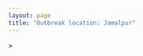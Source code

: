 ```yaml
---
layout: page
title: "Outbreak location: Jamalpur"
---
```

<div id="mapid">
<script src="https://buda-magenta.github.io/hazard_map/load_map.js"></script>
><script>
var marker_outbreak = L.marker([25.329791, 86.456777],{"autoPan": true}).addTo(map); marker_outbreak.bindTooltip("Jamalpur").openTooltip();

var circle_1 = L.circle([25.286698, 87.132254], {"pane": "markerPane", "color": "red", "fill": true, "fillOpacity": 0.2, "fillRule": "evenodd", "lineCap": "round", "lineJoin": "round", "opacity": 1.0, "radius": 602020, "stroke": true, "weight": 2}).addTo(map);
circle_1.bindTooltip("Bhagalpur<br>rank: 1<br>hazard index: 0.150505")

var circle_2 = L.circle([24.796436, 85.007956], {"pane": "markerPane", "color": "red", "fill": true, "fillOpacity": 0.2, "fillRule": "evenodd", "lineCap": "round", "lineJoin": "round", "opacity": 1.0, "radius": 382654, "stroke": true, "weight": 2}).addTo(map);
circle_2.bindTooltip("Gaya<br>rank: 2<br>hazard index: 0.095664")

var circle_3 = L.circle([25.720581, 85.255560], {"pane": "markerPane", "color": "red", "fill": true, "fillOpacity": 0.2, "fillRule": "evenodd", "lineCap": "round", "lineJoin": "round", "opacity": 1.0, "radius": 121701, "stroke": true, "weight": 2}).addTo(map);
circle_3.bindTooltip("Hajipur<br>rank: 3<br>hazard index: 0.030425")

var circle_4 = L.circle([22.541418, 88.357691], {"pane": "markerPane", "color": "red", "fill": true, "fillOpacity": 0.2, "fillRule": "evenodd", "lineCap": "round", "lineJoin": "round", "opacity": 1.0, "radius": 116535, "stroke": true, "weight": 2}).addTo(map);
circle_4.bindTooltip("Kolkata<br>rank: 4<br>hazard index: 0.029134")

var circle_5 = L.circle([25.609324, 85.123525], {"pane": "markerPane", "color": "red", "fill": true, "fillOpacity": 0.2, "fillRule": "evenodd", "lineCap": "round", "lineJoin": "round", "opacity": 1.0, "radius": 54000, "stroke": true, "weight": 2}).addTo(map);
circle_5.bindTooltip("Patna<br>rank: 5<br>hazard index: 0.013500")

var circle_6 = L.circle([24.965712, 88.127778], {"pane": "markerPane", "color": "red", "fill": true, "fillOpacity": 0.2, "fillRule": "evenodd", "lineCap": "round", "lineJoin": "round", "opacity": 1.0, "radius": 45886, "stroke": true, "weight": 2}).addTo(map);
circle_6.bindTooltip("English Bazar<br>rank: 6<br>hazard index: 0.011472")

var circle_7 = L.circle([26.083143, 86.032571], {"pane": "markerPane", "color": "red", "fill": true, "fillOpacity": 0.2, "fillRule": "evenodd", "lineCap": "round", "lineJoin": "round", "opacity": 1.0, "radius": 33014, "stroke": true, "weight": 2}).addTo(map);
circle_7.bindTooltip("Darbhanga<br>rank: 7<br>hazard index: 0.008254")

var circle_8 = L.circle([26.148658, 85.340013], {"pane": "markerPane", "color": "red", "fill": true, "fillOpacity": 0.2, "fillRule": "evenodd", "lineCap": "round", "lineJoin": "round", "opacity": 1.0, "radius": 30073, "stroke": true, "weight": 2}).addTo(map);
circle_8.bindTooltip("Muzaffarpur<br>rank: 8<br>hazard index: 0.007518")

var circle_9 = L.circle([28.651718, 77.221939], {"pane": "markerPane", "color": "red", "fill": true, "fillOpacity": 0.2, "fillRule": "evenodd", "lineCap": "round", "lineJoin": "round", "opacity": 1.0, "radius": 21098, "stroke": true, "weight": 2}).addTo(map);
circle_9.bindTooltip("Dehri<br>rank: 9<br>hazard index: 0.005275")

var circle_10 = L.circle([23.795281, 86.430964], {"pane": "markerPane", "color": "red", "fill": true, "fillOpacity": 0.2, "fillRule": "evenodd", "lineCap": "round", "lineJoin": "round", "opacity": 1.0, "radius": 15774, "stroke": true, "weight": 2}).addTo(map);
circle_10.bindTooltip("Dhanbad<br>rank: 10<br>hazard index: 0.003944")

var circle_11 = L.circle([23.250000, 87.750000], {"pane": "markerPane", "color": "red", "fill": true, "fillOpacity": 0.2, "fillRule": "evenodd", "lineCap": "round", "lineJoin": "round", "opacity": 1.0, "radius": 8172, "stroke": true, "weight": 2}).addTo(map);
circle_11.bindTooltip("Barddhaman<br>rank: 11<br>hazard index: 0.002043")

var circle_12 = L.circle([23.687130, 86.974659], {"pane": "markerPane", "color": "red", "fill": true, "fillOpacity": 0.2, "fillRule": "evenodd", "lineCap": "round", "lineJoin": "round", "opacity": 1.0, "radius": 7280, "stroke": true, "weight": 2}).addTo(map);
circle_12.bindTooltip("Asansol<br>rank: 12<br>hazard index: 0.001820")

var circle_13 = L.circle([23.699128, 85.991069], {"pane": "markerPane", "color": "red", "fill": true, "fillOpacity": 0.2, "fillRule": "evenodd", "lineCap": "round", "lineJoin": "round", "opacity": 1.0, "radius": 5621, "stroke": true, "weight": 2}).addTo(map);
circle_13.bindTooltip("Bokaro<br>rank: 13<br>hazard index: 0.001405")

var circle_14 = L.circle([28.651718, 77.221939], {"pane": "markerPane", "color": "red", "fill": true, "fillOpacity": 0.2, "fillRule": "evenodd", "lineCap": "round", "lineJoin": "round", "opacity": 1.0, "radius": 5180, "stroke": true, "weight": 2}).addTo(map);
circle_14.bindTooltip("Delhi<br>rank: 14<br>hazard index: 0.001295")

var circle_15 = L.circle([23.370035, 85.325013], {"pane": "markerPane", "color": "red", "fill": true, "fillOpacity": 0.2, "fillRule": "evenodd", "lineCap": "round", "lineJoin": "round", "opacity": 1.0, "radius": 4378, "stroke": true, "weight": 2}).addTo(map);
circle_15.bindTooltip("Ranchi<br>rank: 15<br>hazard index: 0.001095")

var circle_16 = L.circle([23.730215, 86.839671], {"pane": "markerPane", "color": "red", "fill": true, "fillOpacity": 0.2, "fillRule": "evenodd", "lineCap": "round", "lineJoin": "round", "opacity": 1.0, "radius": 4048, "stroke": true, "weight": 2}).addTo(map);
circle_16.bindTooltip("Kulti<br>rank: 16<br>hazard index: 0.001012")

var circle_17 = L.circle([25.205305, 85.514612], {"pane": "markerPane", "color": "red", "fill": true, "fillOpacity": 0.2, "fillRule": "evenodd", "lineCap": "round", "lineJoin": "round", "opacity": 1.0, "radius": 3828, "stroke": true, "weight": 2}).addTo(map);
circle_17.bindTooltip("Biharsharif<br>rank: 17<br>hazard index: 0.000957")

var circle_18 = L.circle([25.623457, 84.596839], {"pane": "markerPane", "color": "red", "fill": true, "fillOpacity": 0.2, "fillRule": "evenodd", "lineCap": "round", "lineJoin": "round", "opacity": 1.0, "radius": 3742, "stroke": true, "weight": 2}).addTo(map);
circle_18.bindTooltip("Arrah<br>rank: 18<br>hazard index: 0.000936")

var circle_19 = L.circle([25.623400, 85.041700], {"pane": "markerPane", "color": "red", "fill": true, "fillOpacity": 0.2, "fillRule": "evenodd", "lineCap": "round", "lineJoin": "round", "opacity": 1.0, "radius": 3673, "stroke": true, "weight": 2}).addTo(map);
circle_19.bindTooltip("Dinapur Nizamat<br>rank: 19<br>hazard index: 0.000918")

var circle_20 = L.circle([26.000000, 87.500000], {"pane": "markerPane", "color": "red", "fill": true, "fillOpacity": 0.2, "fillRule": "evenodd", "lineCap": "round", "lineJoin": "round", "opacity": 1.0, "radius": 3617, "stroke": true, "weight": 2}).addTo(map);
circle_20.bindTooltip("Purnia<br>rank: 20<br>hazard index: 0.000904")

var circle_21 = L.circle([26.180598, 91.753943], {"pane": "markerPane", "color": "red", "fill": true, "fillOpacity": 0.2, "fillRule": "evenodd", "lineCap": "round", "lineJoin": "round", "opacity": 1.0, "radius": 3603, "stroke": true, "weight": 2}).addTo(map);
circle_21.bindTooltip("Guwahati<br>rank: 21<br>hazard index: 0.000901")

var circle_22 = L.circle([25.773344, 84.784977], {"pane": "markerPane", "color": "red", "fill": true, "fillOpacity": 0.2, "fillRule": "evenodd", "lineCap": "round", "lineJoin": "round", "opacity": 1.0, "radius": 3535, "stroke": true, "weight": 2}).addTo(map);
circle_22.bindTooltip("Chapra<br>rank: 22<br>hazard index: 0.000884")

var circle_23 = L.circle([22.591260, 88.390964], {"pane": "markerPane", "color": "red", "fill": true, "fillOpacity": 0.2, "fillRule": "evenodd", "lineCap": "round", "lineJoin": "round", "opacity": 1.0, "radius": 3411, "stroke": true, "weight": 2}).addTo(map);
circle_23.bindTooltip("Bidhan Nagar<br>rank: 23<br>hazard index: 0.000853")

var circle_24 = L.circle([25.152471, 85.006878], {"pane": "markerPane", "color": "red", "fill": true, "fillOpacity": 0.2, "fillRule": "evenodd", "lineCap": "round", "lineJoin": "round", "opacity": 1.0, "radius": 3358, "stroke": true, "weight": 2}).addTo(map);
circle_24.bindTooltip("Jehanabad<br>rank: 24<br>hazard index: 0.000840")

var circle_25 = L.circle([24.900100, 84.018211], {"pane": "markerPane", "color": "red", "fill": true, "fillOpacity": 0.2, "fillRule": "evenodd", "lineCap": "round", "lineJoin": "round", "opacity": 1.0, "radius": 3354, "stroke": true, "weight": 2}).addTo(map);
circle_25.bindTooltip("Sasaram<br>rank: 25<br>hazard index: 0.000839")

var circle_26 = L.circle([25.512719, 86.090571], {"pane": "markerPane", "color": "red", "fill": true, "fillOpacity": 0.2, "fillRule": "evenodd", "lineCap": "round", "lineJoin": "round", "opacity": 1.0, "radius": 3238, "stroke": true, "weight": 2}).addTo(map);
circle_26.bindTooltip("Begusarai<br>rank: 26<br>hazard index: 0.000810")

var circle_27 = L.circle([25.560900, 87.647654], {"pane": "markerPane", "color": "red", "fill": true, "fillOpacity": 0.2, "fillRule": "evenodd", "lineCap": "round", "lineJoin": "round", "opacity": 1.0, "radius": 2914, "stroke": true, "weight": 2}).addTo(map);
circle_27.bindTooltip("Katihar<br>rank: 27<br>hazard index: 0.000729")

var circle_28 = L.circle([25.220812, 86.517204], {"pane": "markerPane", "color": "red", "fill": true, "fillOpacity": 0.2, "fillRule": "evenodd", "lineCap": "round", "lineJoin": "round", "opacity": 1.0, "radius": 2747, "stroke": true, "weight": 2}).addTo(map);
circle_28.bindTooltip("Munger<br>rank: 28<br>hazard index: 0.000687")

var circle_29 = L.circle([25.133173, 86.525040], {"pane": "markerPane", "color": "red", "fill": true, "fillOpacity": 0.2, "fillRule": "evenodd", "lineCap": "round", "lineJoin": "round", "opacity": 1.0, "radius": 2668, "stroke": true, "weight": 2}).addTo(map);
circle_29.bindTooltip("Kharagpur<br>rank: 29<br>hazard index: 0.000667")

var circle_30 = L.circle([24.476642, 86.606732], {"pane": "markerPane", "color": "red", "fill": true, "fillOpacity": 0.2, "fillRule": "evenodd", "lineCap": "round", "lineJoin": "round", "opacity": 1.0, "radius": 2619, "stroke": true, "weight": 2}).addTo(map);
circle_30.bindTooltip("Deoghar<br>rank: 30<br>hazard index: 0.000655")

var circle_31 = L.circle([26.716413, 88.430992], {"pane": "markerPane", "color": "red", "fill": true, "fillOpacity": 0.2, "fillRule": "evenodd", "lineCap": "round", "lineJoin": "round", "opacity": 1.0, "radius": 2422, "stroke": true, "weight": 2}).addTo(map);
circle_31.bindTooltip("Siliguri<br>rank: 31<br>hazard index: 0.000606")

var circle_32 = L.circle([25.680654, 88.124646], {"pane": "markerPane", "color": "red", "fill": true, "fillOpacity": 0.2, "fillRule": "evenodd", "lineCap": "round", "lineJoin": "round", "opacity": 1.0, "radius": 2368, "stroke": true, "weight": 2}).addTo(map);
circle_32.bindTooltip("Raiganj<br>rank: 32<br>hazard index: 0.000592")

var circle_33 = L.circle([23.535048, 87.338043], {"pane": "markerPane", "color": "red", "fill": true, "fillOpacity": 0.2, "fillRule": "evenodd", "lineCap": "round", "lineJoin": "round", "opacity": 1.0, "radius": 2101, "stroke": true, "weight": 2}).addTo(map);
circle_33.bindTooltip("Durgapur<br>rank: 33<br>hazard index: 0.000525")

var circle_34 = L.circle([25.832642, 86.614893], {"pane": "markerPane", "color": "red", "fill": true, "fillOpacity": 0.2, "fillRule": "evenodd", "lineCap": "round", "lineJoin": "round", "opacity": 1.0, "radius": 2001, "stroke": true, "weight": 2}).addTo(map);
circle_34.bindTooltip("Saharsa<br>rank: 34<br>hazard index: 0.000500")

var circle_35 = L.circle([22.707369, 88.374437], {"pane": "markerPane", "color": "red", "fill": true, "fillOpacity": 0.2, "fillRule": "evenodd", "lineCap": "round", "lineJoin": "round", "opacity": 1.0, "radius": 1950, "stroke": true, "weight": 2}).addTo(map);
circle_35.bindTooltip("Baranagar<br>rank: 35<br>hazard index: 0.000488")

var circle_36 = L.circle([26.298638, 87.953148], {"pane": "markerPane", "color": "red", "fill": true, "fillOpacity": 0.2, "fillRule": "evenodd", "lineCap": "round", "lineJoin": "round", "opacity": 1.0, "radius": 1889, "stroke": true, "weight": 2}).addTo(map);
circle_36.bindTooltip("Kishanganj<br>rank: 36<br>hazard index: 0.000472")

var circle_37 = L.circle([23.967515, 85.438846], {"pane": "markerPane", "color": "red", "fill": true, "fillOpacity": 0.2, "fillRule": "evenodd", "lineCap": "round", "lineJoin": "round", "opacity": 1.0, "radius": 1837, "stroke": true, "weight": 2}).addTo(map);
circle_37.bindTooltip("Hazaribagh<br>rank: 37<br>hazard index: 0.000459")

var circle_38 = L.circle([22.472223, 88.093845], {"pane": "markerPane", "color": "red", "fill": true, "fillOpacity": 0.2, "fillRule": "evenodd", "lineCap": "round", "lineJoin": "round", "opacity": 1.0, "radius": 1706, "stroke": true, "weight": 2}).addTo(map);
circle_38.bindTooltip("Uluberia<br>rank: 38<br>hazard index: 0.000427")

var circle_39 = L.circle([25.263487, 88.789003], {"pane": "markerPane", "color": "red", "fill": true, "fillOpacity": 0.2, "fillRule": "evenodd", "lineCap": "round", "lineJoin": "round", "opacity": 1.0, "radius": 1665, "stroke": true, "weight": 2}).addTo(map);
circle_39.bindTooltip("Balurghat<br>rank: 39<br>hazard index: 0.000416")

var circle_40 = L.circle([25.280733, 83.125128], {"pane": "markerPane", "color": "red", "fill": true, "fillOpacity": 0.2, "fillRule": "evenodd", "lineCap": "round", "lineJoin": "round", "opacity": 1.0, "radius": 1621, "stroke": true, "weight": 2}).addTo(map);
circle_40.bindTooltip("Mughal Sarai<br>rank: 40<br>hazard index: 0.000405")

var circle_41 = L.circle([25.335649, 83.007629], {"pane": "markerPane", "color": "red", "fill": true, "fillOpacity": 0.2, "fillRule": "evenodd", "lineCap": "round", "lineJoin": "round", "opacity": 1.0, "radius": 1608, "stroke": true, "weight": 2}).addTo(map);
circle_41.bindTooltip("Varanasi<br>rank: 41<br>hazard index: 0.000402")

var circle_42 = L.circle([26.698885, 88.320030], {"pane": "markerPane", "color": "red", "fill": true, "fillOpacity": 0.2, "fillRule": "evenodd", "lineCap": "round", "lineJoin": "round", "opacity": 1.0, "radius": 1441, "stroke": true, "weight": 2}).addTo(map);
circle_42.bindTooltip("Bagdogra<br>rank: 42<br>hazard index: 0.000360")

var circle_43 = L.circle([22.890183, 88.426939], {"pane": "markerPane", "color": "red", "fill": true, "fillOpacity": 0.2, "fillRule": "evenodd", "lineCap": "round", "lineJoin": "round", "opacity": 1.0, "radius": 1331, "stroke": true, "weight": 2}).addTo(map);
circle_43.bindTooltip("Naihati<br>rank: 43<br>hazard index: 0.000333")

var circle_44 = L.circle([19.075990, 72.877393], {"pane": "markerPane", "color": "red", "fill": true, "fillOpacity": 0.2, "fillRule": "evenodd", "lineCap": "round", "lineJoin": "round", "opacity": 1.0, "radius": 1274, "stroke": true, "weight": 2}).addTo(map);
circle_44.bindTooltip("Mumbai<br>rank: 44<br>hazard index: 0.000319")

var circle_45 = L.circle([26.460914, 80.321759], {"pane": "markerPane", "color": "red", "fill": true, "fillOpacity": 0.2, "fillRule": "evenodd", "lineCap": "round", "lineJoin": "round", "opacity": 1.0, "radius": 1202, "stroke": true, "weight": 2}).addTo(map);
circle_45.bindTooltip("Kanpur<br>rank: 45<br>hazard index: 0.000301")

var circle_46 = L.circle([22.695034, 88.377060], {"pane": "markerPane", "color": "red", "fill": true, "fillOpacity": 0.2, "fillRule": "evenodd", "lineCap": "round", "lineJoin": "round", "opacity": 1.0, "radius": 1020, "stroke": true, "weight": 2}).addTo(map);
circle_46.bindTooltip("Panihati<br>rank: 46<br>hazard index: 0.000255")

var circle_47 = L.circle([26.131004, 84.391257], {"pane": "markerPane", "color": "red", "fill": true, "fillOpacity": 0.2, "fillRule": "evenodd", "lineCap": "round", "lineJoin": "round", "opacity": 1.0, "radius": 1014, "stroke": true, "weight": 2}).addTo(map);
circle_47.bindTooltip("Siwan<br>rank: 47<br>hazard index: 0.000254")

var circle_48 = L.circle([26.671329, 83.364583], {"pane": "markerPane", "color": "red", "fill": true, "fillOpacity": 0.2, "fillRule": "evenodd", "lineCap": "round", "lineJoin": "round", "opacity": 1.0, "radius": 955, "stroke": true, "weight": 2}).addTo(map);
circle_48.bindTooltip("Gorakhpur<br>rank: 48<br>hazard index: 0.000239")

var circle_49 = L.circle([20.266777, 85.843559], {"pane": "markerPane", "color": "red", "fill": true, "fillOpacity": 0.2, "fillRule": "evenodd", "lineCap": "round", "lineJoin": "round", "opacity": 1.0, "radius": 862, "stroke": true, "weight": 2}).addTo(map);
circle_49.bindTooltip("Bhubaneswar<br>rank: 49<br>hazard index: 0.000216")

var circle_50 = L.circle([26.669512, 84.957411], {"pane": "markerPane", "color": "red", "fill": true, "fillOpacity": 0.2, "fillRule": "evenodd", "lineCap": "round", "lineJoin": "round", "opacity": 1.0, "radius": 853, "stroke": true, "weight": 2}).addTo(map);
circle_50.bindTooltip("Motihari<br>rank: 50<br>hazard index: 0.000213")

var circle_51 = L.circle([23.388901, 88.372439], {"pane": "markerPane", "color": "red", "fill": true, "fillOpacity": 0.2, "fillRule": "evenodd", "lineCap": "round", "lineJoin": "round", "opacity": 1.0, "radius": 843, "stroke": true, "weight": 2}).addTo(map);
circle_51.bindTooltip("Nabadwip<br>rank: 51<br>hazard index: 0.000211")

var circle_52 = L.circle([22.670728, 88.376342], {"pane": "markerPane", "color": "red", "fill": true, "fillOpacity": 0.2, "fillRule": "evenodd", "lineCap": "round", "lineJoin": "round", "opacity": 1.0, "radius": 830, "stroke": true, "weight": 2}).addTo(map);
circle_52.bindTooltip("Kamarhati<br>rank: 52<br>hazard index: 0.000208")

var circle_53 = L.circle([12.979120, 77.591300], {"pane": "markerPane", "color": "red", "fill": true, "fillOpacity": 0.2, "fillRule": "evenodd", "lineCap": "round", "lineJoin": "round", "opacity": 1.0, "radius": 826, "stroke": true, "weight": 2}).addTo(map);
circle_53.bindTooltip("Bangalore<br>rank: 53<br>hazard index: 0.000207")

var circle_54 = L.circle([22.646958, 88.343612], {"pane": "markerPane", "color": "red", "fill": true, "fillOpacity": 0.2, "fillRule": "evenodd", "lineCap": "round", "lineJoin": "round", "opacity": 1.0, "radius": 760, "stroke": true, "weight": 2}).addTo(map);
circle_54.bindTooltip("Bally<br>rank: 54<br>hazard index: 0.000190")

var circle_55 = L.circle([22.754995, 88.341667], {"pane": "markerPane", "color": "red", "fill": true, "fillOpacity": 0.2, "fillRule": "evenodd", "lineCap": "round", "lineJoin": "round", "opacity": 1.0, "radius": 745, "stroke": true, "weight": 2}).addTo(map);
circle_55.bindTooltip("Serampore<br>rank: 55<br>hazard index: 0.000186")

var circle_56 = L.circle([24.379576, 88.585573], {"pane": "markerPane", "color": "red", "fill": true, "fillOpacity": 0.2, "fillRule": "evenodd", "lineCap": "round", "lineJoin": "round", "opacity": 1.0, "radius": 707, "stroke": true, "weight": 2}).addTo(map);
circle_56.bindTooltip("Baharampur<br>rank: 56<br>hazard index: 0.000177")

var circle_57 = L.circle([22.508621, 88.253218], {"pane": "markerPane", "color": "red", "fill": true, "fillOpacity": 0.2, "fillRule": "evenodd", "lineCap": "round", "lineJoin": "round", "opacity": 1.0, "radius": 678, "stroke": true, "weight": 2}).addTo(map);
circle_57.bindTooltip("Maheshtala<br>rank: 57<br>hazard index: 0.000170")

var circle_58 = L.circle([22.801519, 86.202958], {"pane": "markerPane", "color": "red", "fill": true, "fillOpacity": 0.2, "fillRule": "evenodd", "lineCap": "round", "lineJoin": "round", "opacity": 1.0, "radius": 673, "stroke": true, "weight": 2}).addTo(map);
circle_58.bindTooltip("Jamshedpur<br>rank: 58<br>hazard index: 0.000168")

var circle_59 = L.circle([26.838100, 80.934600], {"pane": "markerPane", "color": "red", "fill": true, "fillOpacity": 0.2, "fillRule": "evenodd", "lineCap": "round", "lineJoin": "round", "opacity": 1.0, "radius": 649, "stroke": true, "weight": 2}).addTo(map);
circle_59.bindTooltip("Lucknow<br>rank: 59<br>hazard index: 0.000162")

var circle_60 = L.circle([21.735348, 81.944459], {"pane": "markerPane", "color": "red", "fill": true, "fillOpacity": 0.2, "fillRule": "evenodd", "lineCap": "round", "lineJoin": "round", "opacity": 1.0, "radius": 638, "stroke": true, "weight": 2}).addTo(map);
circle_60.bindTooltip("Bhatpara<br>rank: 60<br>hazard index: 0.000160")

var circle_61 = L.circle([22.870214, 88.419608], {"pane": "markerPane", "color": "red", "fill": true, "fillOpacity": 0.2, "fillRule": "evenodd", "lineCap": "round", "lineJoin": "round", "opacity": 1.0, "radius": 613, "stroke": true, "weight": 2}).addTo(map);
circle_61.bindTooltip("Barrackpur<br>rank: 61<br>hazard index: 0.000153")

var circle_62 = L.circle([13.083694, 80.270186], {"pane": "markerPane", "color": "red", "fill": true, "fillOpacity": 0.2, "fillRule": "evenodd", "lineCap": "round", "lineJoin": "round", "opacity": 1.0, "radius": 600, "stroke": true, "weight": 2}).addTo(map);
circle_62.bindTooltip("Chennai<br>rank: 62<br>hazard index: 0.000150")

var circle_63 = L.circle([20.468600, 85.879200], {"pane": "markerPane", "color": "red", "fill": true, "fillOpacity": 0.2, "fillRule": "evenodd", "lineCap": "round", "lineJoin": "round", "opacity": 1.0, "radius": 593, "stroke": true, "weight": 2}).addTo(map);
circle_63.bindTooltip("Cuttack<br>rank: 63<br>hazard index: 0.000148")

var circle_64 = L.circle([25.438130, 81.833800], {"pane": "markerPane", "color": "red", "fill": true, "fillOpacity": 0.2, "fillRule": "evenodd", "lineCap": "round", "lineJoin": "round", "opacity": 1.0, "radius": 587, "stroke": true, "weight": 2}).addTo(map);
circle_64.bindTooltip("Allahabad<br>rank: 64<br>hazard index: 0.000147")

var circle_65 = L.circle([23.405848, 88.495893], {"pane": "markerPane", "color": "red", "fill": true, "fillOpacity": 0.2, "fillRule": "evenodd", "lineCap": "round", "lineJoin": "round", "opacity": 1.0, "radius": 586, "stroke": true, "weight": 2}).addTo(map);
circle_65.bindTooltip("Krishnanagar<br>rank: 65<br>hazard index: 0.000147")

var circle_66 = L.circle([17.388786, 78.461065], {"pane": "markerPane", "color": "red", "fill": true, "fillOpacity": 0.2, "fillRule": "evenodd", "lineCap": "round", "lineJoin": "round", "opacity": 1.0, "radius": 578, "stroke": true, "weight": 2}).addTo(map);
circle_66.bindTooltip("Hyderabad<br>rank: 66<br>hazard index: 0.000145")

var circle_67 = L.circle([21.170200, 72.831100], {"pane": "markerPane", "color": "red", "fill": true, "fillOpacity": 0.2, "fillRule": "evenodd", "lineCap": "round", "lineJoin": "round", "opacity": 1.0, "radius": 510, "stroke": true, "weight": 2}).addTo(map);
circle_67.bindTooltip("Surat<br>rank: 67<br>hazard index: 0.000128")

var circle_68 = L.circle([22.794910, 88.331772], {"pane": "markerPane", "color": "red", "fill": true, "fillOpacity": 0.2, "fillRule": "evenodd", "lineCap": "round", "lineJoin": "round", "opacity": 1.0, "radius": 492, "stroke": true, "weight": 2}).addTo(map);
circle_68.bindTooltip("Baidyabati<br>rank: 68<br>hazard index: 0.000123")

var circle_69 = L.circle([27.484460, 94.901945], {"pane": "markerPane", "color": "red", "fill": true, "fillOpacity": 0.2, "fillRule": "evenodd", "lineCap": "round", "lineJoin": "round", "opacity": 1.0, "radius": 472, "stroke": true, "weight": 2}).addTo(map);
circle_69.bindTooltip("Dibrugarh<br>rank: 69<br>hazard index: 0.000118")

var circle_70 = L.circle([22.949011, 88.435910], {"pane": "markerPane", "color": "red", "fill": true, "fillOpacity": 0.2, "fillRule": "evenodd", "lineCap": "round", "lineJoin": "round", "opacity": 1.0, "radius": 453, "stroke": true, "weight": 2}).addTo(map);
circle_70.bindTooltip("Kanchrapara<br>rank: 70<br>hazard index: 0.000113")

var circle_71 = L.circle([22.717624, 88.488953], {"pane": "markerPane", "color": "red", "fill": true, "fillOpacity": 0.2, "fillRule": "evenodd", "lineCap": "round", "lineJoin": "round", "opacity": 1.0, "radius": 441, "stroke": true, "weight": 2}).addTo(map);
circle_71.bindTooltip("Barasat<br>rank: 71<br>hazard index: 0.000110")

var circle_72 = L.circle([25.913591, 93.728371], {"pane": "markerPane", "color": "red", "fill": true, "fillOpacity": 0.2, "fillRule": "evenodd", "lineCap": "round", "lineJoin": "round", "opacity": 1.0, "radius": 422, "stroke": true, "weight": 2}).addTo(map);
circle_72.bindTooltip("Dimapur<br>rank: 72<br>hazard index: 0.000106")

var circle_73 = L.circle([25.954628, 83.647350], {"pane": "markerPane", "color": "red", "fill": true, "fillOpacity": 0.2, "fillRule": "evenodd", "lineCap": "round", "lineJoin": "round", "opacity": 1.0, "radius": 402, "stroke": true, "weight": 2}).addTo(map);
circle_73.bindTooltip("Maunath Bhanjan<br>rank: 73<br>hazard index: 0.000101")

var circle_74 = L.circle([26.626484, 88.734077], {"pane": "markerPane", "color": "red", "fill": true, "fillOpacity": 0.2, "fillRule": "evenodd", "lineCap": "round", "lineJoin": "round", "opacity": 1.0, "radius": 366, "stroke": true, "weight": 2}).addTo(map);
circle_74.bindTooltip("Jalpaiguri<br>rank: 74<br>hazard index: 0.000092")

var circle_75 = L.circle([25.877933, 84.119959], {"pane": "markerPane", "color": "red", "fill": true, "fillOpacity": 0.2, "fillRule": "evenodd", "lineCap": "round", "lineJoin": "round", "opacity": 1.0, "radius": 364, "stroke": true, "weight": 2}).addTo(map);
circle_75.bindTooltip("Ballia<br>rank: 75<br>hazard index: 0.000091")

var circle_76 = L.circle([22.920982, 88.437022], {"pane": "markerPane", "color": "red", "fill": true, "fillOpacity": 0.2, "fillRule": "evenodd", "lineCap": "round", "lineJoin": "round", "opacity": 1.0, "radius": 351, "stroke": true, "weight": 2}).addTo(map);
circle_76.bindTooltip("Halisahar<br>rank: 76<br>hazard index: 0.000088")

var circle_77 = L.circle([25.572433, 83.609605], {"pane": "markerPane", "color": "red", "fill": true, "fillOpacity": 0.2, "fillRule": "evenodd", "lineCap": "round", "lineJoin": "round", "opacity": 1.0, "radius": 340, "stroke": true, "weight": 2}).addTo(map);
circle_77.bindTooltip("Medinipur<br>rank: 77<br>hazard index: 0.000085")

var circle_78 = L.circle([23.831238, 91.282382], {"pane": "markerPane", "color": "red", "fill": true, "fillOpacity": 0.2, "fillRule": "evenodd", "lineCap": "round", "lineJoin": "round", "opacity": 1.0, "radius": 335, "stroke": true, "weight": 2}).addTo(map);
circle_78.bindTooltip("Agartala<br>rank: 78<br>hazard index: 0.000084")

var circle_79 = L.circle([17.723128, 83.301284], {"pane": "markerPane", "color": "red", "fill": true, "fillOpacity": 0.2, "fillRule": "evenodd", "lineCap": "round", "lineJoin": "round", "opacity": 1.0, "radius": 305, "stroke": true, "weight": 2}).addTo(map);
circle_79.bindTooltip("Visakhapatnam<br>rank: 79<br>hazard index: 0.000076")

var circle_80 = L.circle([22.694792, 88.453018], {"pane": "markerPane", "color": "red", "fill": true, "fillOpacity": 0.2, "fillRule": "evenodd", "lineCap": "round", "lineJoin": "round", "opacity": 1.0, "radius": 305, "stroke": true, "weight": 2}).addTo(map);
circle_80.bindTooltip("Madhyamgram<br>rank: 80<br>hazard index: 0.000076")

var circle_81 = L.circle([22.667046, 88.341146], {"pane": "markerPane", "color": "red", "fill": true, "fillOpacity": 0.2, "fillRule": "evenodd", "lineCap": "round", "lineJoin": "round", "opacity": 1.0, "radius": 297, "stroke": true, "weight": 2}).addTo(map);
circle_81.bindTooltip("Uttarpara<br>rank: 81<br>hazard index: 0.000074")

var circle_82 = L.circle([25.562071, 84.015672], {"pane": "markerPane", "color": "red", "fill": true, "fillOpacity": 0.2, "fillRule": "evenodd", "lineCap": "round", "lineJoin": "round", "opacity": 1.0, "radius": 291, "stroke": true, "weight": 2}).addTo(map);
circle_82.bindTooltip("Buxar<br>rank: 82<br>hazard index: 0.000073")

var circle_83 = L.circle([21.149813, 79.082056], {"pane": "markerPane", "color": "red", "fill": true, "fillOpacity": 0.2, "fillRule": "evenodd", "lineCap": "round", "lineJoin": "round", "opacity": 1.0, "radius": 268, "stroke": true, "weight": 2}).addTo(map);
circle_83.bindTooltip("Nagpur<br>rank: 83<br>hazard index: 0.000067")

var circle_84 = L.circle([22.741920, 88.379201], {"pane": "markerPane", "color": "red", "fill": true, "fillOpacity": 0.2, "fillRule": "evenodd", "lineCap": "round", "lineJoin": "round", "opacity": 1.0, "radius": 264, "stroke": true, "weight": 2}).addTo(map);
circle_84.bindTooltip("Titagarh<br>rank: 84<br>hazard index: 0.000066")

var circle_85 = L.circle([23.021624, 72.579707], {"pane": "markerPane", "color": "red", "fill": true, "fillOpacity": 0.2, "fillRule": "evenodd", "lineCap": "round", "lineJoin": "round", "opacity": 1.0, "radius": 262, "stroke": true, "weight": 2}).addTo(map);
circle_85.bindTooltip("Ahmedabad<br>rank: 85<br>hazard index: 0.000066")

var circle_86 = L.circle([23.131954, 87.207397], {"pane": "markerPane", "color": "red", "fill": true, "fillOpacity": 0.2, "fillRule": "evenodd", "lineCap": "round", "lineJoin": "round", "opacity": 1.0, "radius": 261, "stroke": true, "weight": 2}).addTo(map);
circle_86.bindTooltip("Bankura<br>rank: 86<br>hazard index: 0.000065")

var circle_87 = L.circle([22.715699, 88.381582], {"pane": "markerPane", "color": "red", "fill": true, "fillOpacity": 0.2, "fillRule": "evenodd", "lineCap": "round", "lineJoin": "round", "opacity": 1.0, "radius": 259, "stroke": true, "weight": 2}).addTo(map);
circle_87.bindTooltip("Khardaha<br>rank: 87<br>hazard index: 0.000065")

var circle_88 = L.circle([26.505476, 93.977739], {"pane": "markerPane", "color": "red", "fill": true, "fillOpacity": 0.2, "fillRule": "evenodd", "lineCap": "round", "lineJoin": "round", "opacity": 1.0, "radius": 250, "stroke": true, "weight": 2}).addTo(map);
circle_88.bindTooltip("Chandan Nagar<br>rank: 88<br>hazard index: 0.000063")

var circle_89 = L.circle([18.521428, 73.854454], {"pane": "markerPane", "color": "red", "fill": true, "fillOpacity": 0.2, "fillRule": "evenodd", "lineCap": "round", "lineJoin": "round", "opacity": 1.0, "radius": 235, "stroke": true, "weight": 2}).addTo(map);
circle_89.bindTooltip("Pune<br>rank: 89<br>hazard index: 0.000059")

var circle_90 = L.circle([22.726141, 88.343487], {"pane": "markerPane", "color": "red", "fill": true, "fillOpacity": 0.2, "fillRule": "evenodd", "lineCap": "round", "lineJoin": "round", "opacity": 1.0, "radius": 227, "stroke": true, "weight": 2}).addTo(map);
circle_90.bindTooltip("Rishra<br>rank: 90<br>hazard index: 0.000057")

var circle_91 = L.circle([26.791073, 84.560107], {"pane": "markerPane", "color": "red", "fill": true, "fillOpacity": 0.2, "fillRule": "evenodd", "lineCap": "round", "lineJoin": "round", "opacity": 1.0, "radius": 224, "stroke": true, "weight": 2}).addTo(map);
circle_91.bindTooltip("Bettiah<br>rank: 91<br>hazard index: 0.000056")

var circle_92 = L.circle([22.974972, 88.434591], {"pane": "markerPane", "color": "red", "fill": true, "fillOpacity": 0.2, "fillRule": "evenodd", "lineCap": "round", "lineJoin": "round", "opacity": 1.0, "radius": 223, "stroke": true, "weight": 2}).addTo(map);
circle_92.bindTooltip("Kalyani<br>rank: 92<br>hazard index: 0.000056")

var circle_93 = L.circle([23.160894, 79.949770], {"pane": "markerPane", "color": "red", "fill": true, "fillOpacity": 0.2, "fillRule": "evenodd", "lineCap": "round", "lineJoin": "round", "opacity": 1.0, "radius": 223, "stroke": true, "weight": 2}).addTo(map);
circle_93.bindTooltip("Jabalpur<br>rank: 93<br>hazard index: 0.000056")

var circle_94 = L.circle([22.901200, 88.389900], {"pane": "markerPane", "color": "red", "fill": true, "fillOpacity": 0.2, "fillRule": "evenodd", "lineCap": "round", "lineJoin": "round", "opacity": 1.0, "radius": 220, "stroke": true, "weight": 2}).addTo(map);
circle_94.bindTooltip("Hugli-Chinsurah<br>rank: 94<br>hazard index: 0.000055")

var circle_95 = L.circle([26.915458, 75.818982], {"pane": "markerPane", "color": "red", "fill": true, "fillOpacity": 0.2, "fillRule": "evenodd", "lineCap": "round", "lineJoin": "round", "opacity": 1.0, "radius": 215, "stroke": true, "weight": 2}).addTo(map);
circle_95.bindTooltip("Jaipur<br>rank: 95<br>hazard index: 0.000054")

var circle_96 = L.circle([11.664535, 92.739045], {"pane": "markerPane", "color": "red", "fill": true, "fillOpacity": 0.2, "fillRule": "evenodd", "lineCap": "round", "lineJoin": "round", "opacity": 1.0, "radius": 196, "stroke": true, "weight": 2}).addTo(map);
circle_96.bindTooltip("Port Blair<br>rank: 96<br>hazard index: 0.000049")

var circle_97 = L.circle([28.457876, 79.405571], {"pane": "markerPane", "color": "red", "fill": true, "fillOpacity": 0.2, "fillRule": "evenodd", "lineCap": "round", "lineJoin": "round", "opacity": 1.0, "radius": 192, "stroke": true, "weight": 2}).addTo(map);
circle_97.bindTooltip("Bareilly<br>rank: 97<br>hazard index: 0.000048")

var circle_98 = L.circle([23.332200, 86.361600], {"pane": "markerPane", "color": "red", "fill": true, "fillOpacity": 0.2, "fillRule": "evenodd", "lineCap": "round", "lineJoin": "round", "opacity": 1.0, "radius": 189, "stroke": true, "weight": 2}).addTo(map);
circle_98.bindTooltip("Purulia<br>rank: 98<br>hazard index: 0.000047")

var circle_99 = L.circle([26.423847, 83.762732], {"pane": "markerPane", "color": "red", "fill": true, "fillOpacity": 0.2, "fillRule": "evenodd", "lineCap": "round", "lineJoin": "round", "opacity": 1.0, "radius": 184, "stroke": true, "weight": 2}).addTo(map);
circle_99.bindTooltip("Deoria<br>rank: 99<br>hazard index: 0.000046")

var circle_100 = L.circle([25.603508, 83.507454], {"pane": "markerPane", "color": "red", "fill": true, "fillOpacity": 0.2, "fillRule": "evenodd", "lineCap": "round", "lineJoin": "round", "opacity": 1.0, "radius": 183, "stroke": true, "weight": 2}).addTo(map);
circle_100.bindTooltip("Ghazipur<br>rank: 100<br>hazard index: 0.000046")
</script>
</div>
